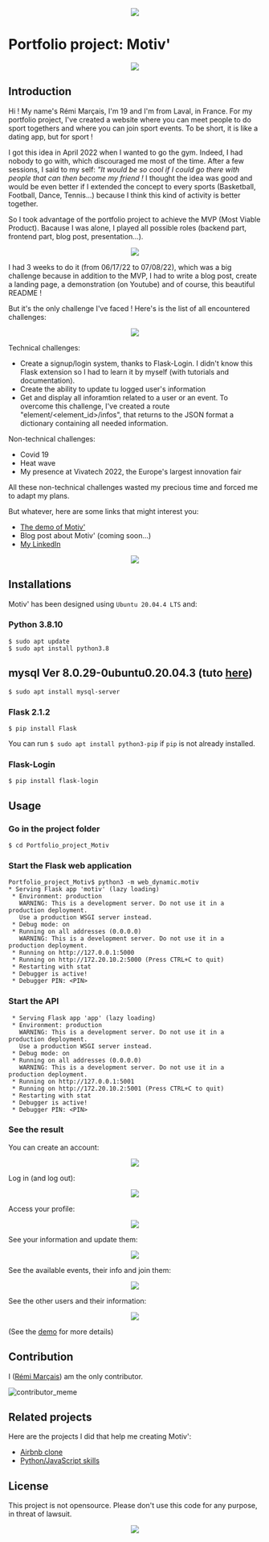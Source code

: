 <p align="center">
  <img src="https://camo.githubusercontent.com/2dec91e6bf9bc9cb3957f84ed9fe8e9a00dd6139eeeb04d3e2dae81977572059/68747470733a2f2f692e6962622e636f2f6e4d74525851522f486f6c626572746f6e2e706e67" />
</p>


# Portfolio project: Motiv'

<p align="center">
  <img src="web_dynamic/static/styles/logomotiv.png" />
</p>

## Introduction


Hi ! My name's Rémi Marçais, I'm 19 and I'm from Laval, in France. For my portfolio project, I've created a website where you can meet people to do sport togethers and where you can join sport events. To be short, it is like a dating app, but for sport !

I got this idea in April 2022 when I wanted to go the gym. Indeed, I had nobody to go with, which discouraged me most of the time. After a few sessions, I said to my self: *"It would be so cool if I could go there with people that can then become my friend !* I thought the idea was good and would be even better if I extended the concept to every sports (Basketball, Football, Dance, Tennis...) because I think this kind of activity is better together.

So I took advantage of the portfolio project to achieve the MVP (Most Viable Product). Bacause I was alone, I played all possible roles (backend part, frontend part, blog post, presentation...).

<p align="center">
  <img src="https://holbertonintranet.s3.amazonaws.com/uploads/medias/2019/9/7c257c6a8cd537400e72.png?X-Amz-Algorithm=AWS4-HMAC-SHA256&X-Amz-Credential=AKIARDDGGGOU5BHMTQX4%2F20220704%2Fus-east-1%2Fs3%2Faws4_request&X-Amz-Date=20220704T112629Z&X-Amz-Expires=86400&X-Amz-SignedHeaders=host&X-Amz-Signature=b0e026c1d11db420bb4ab9b364a7163fe0f4ecf6d40cf1f6932a6e7392ac162d" />
</p>

I had 3 weeks to do it (from 06/17/22 to 07/08/22), which was a big challenge because in addition to the MVP, I had to write a blog post, create a landing page, a demonstration (on Youtube) and of course, this beautiful README !

But it's the only challenge I've faced ! Here's is the list of all encountered challenges:

<p align="center">
  <img src="https://thumbs.gfycat.com/SlipperyLoneGeese-max-1mb.gif" />
</p>

Technical challenges:

- Create a signup/login system,  thanks to Flask-Login. I didn't know this Flask extension so I had to learn it by myself (with tutorials and documentation).
- Create the ability to update tu logged user's information
- Get and display all inforamtion related to a user or an event. To overcome this challenge, I've created a route "element/<element_id>/infos", that returns to the JSON format a dictionary containing all needed information.


Non-technical challenges:

- Covid 19
- Heat wave
- My presence at Vivatech 2022, the Europe's largest innovation fair

All these non-technical challenges wasted my precious time and forced me to adapt my plans.

But whatever, here are some links that might interest you:

- [The demo of Motiv'](https://youtu.be/DgctOQ8UmsA)
- Blog post about Motiv' (coming soon...)
- [My LinkedIn](https://www.linkedin.com/in/remi-marcais/)

<p align="center">
  <img src="https://memegenerator.net/img/instances/81486667.jpg" />
</p>


## Installations

Motiv' has been designed using ```Ubuntu 20.04.4 LTS``` and:

### Python 3.8.10
```
$ sudo apt update
$ sudo apt install python3.8
```

## mysql  Ver 8.0.29-0ubuntu0.20.04.3 (tuto [here](https://www.digitalocean.com/community/tutorials/how-to-install-mysql-on-ubuntu-20-04))

```
$ sudo apt install mysql-server
```

### Flask 2.1.2
```
$ pip install Flask
```

You can run ```$ sudo apt install python3-pip``` if ```pip``` is not already installed.

### Flask-Login

```
$ pip install flask-login
```


## Usage

### Go in the project folder

```
$ cd Portfolio_project_Motiv
```

### Start the Flask web application
```
Portfolio_project_Motiv$ python3 -m web_dynamic.motiv
* Serving Flask app 'motiv' (lazy loading)
 * Environment: production
   WARNING: This is a development server. Do not use it in a production deployment.
   Use a production WSGI server instead.
 * Debug mode: on
 * Running on all addresses (0.0.0.0)
   WARNING: This is a development server. Do not use it in a production deployment.
 * Running on http://127.0.0.1:5000
 * Running on http://172.20.10.2:5000 (Press CTRL+C to quit)
 * Restarting with stat
 * Debugger is active!
 * Debugger PIN: <PIN>
```

### Start the API
```Portfolio_project_Motiv$ python3 -m api.v1.app
 * Serving Flask app 'app' (lazy loading)
 * Environment: production
   WARNING: This is a development server. Do not use it in a production deployment.
   Use a production WSGI server instead.
 * Debug mode: on
 * Running on all addresses (0.0.0.0)
   WARNING: This is a development server. Do not use it in a production deployment.
 * Running on http://127.0.0.1:5001
 * Running on http://172.20.10.2:5001 (Press CTRL+C to quit)
 * Restarting with stat
 * Debugger is active!
 * Debugger PIN: <PIN>
```

### See the result

You can create an account:
<p align="center">
  <img src="h/../images/signup_readme.png"/>
</p>
Log in (and log out):
<p align="center">
  <img src="h/../images/login_readme.png"/>
</p>
Access your profile:
<p align="center">
  <img src="h/../images/profile_readme.png" />
</p>
See your information and update them:
<p align="center">
  <img src="h/../images/profile_infos_readme.png" />
</p>
See the available events, their info and join them:
<p align="center">
  <img src="h/../images/events_readme.png" />
</p>
See the other users and their information:
<p align="center">
  <img src="h/../images/meet_friends_readme.png" />
</p>

(See the [demo](https://youtu.be/DgctOQ8UmsA) for more details)

## Contribution
I ([Rémi Marçais](https://www.linkedin.com/in/remi-marcais/)) am the only contributor.

![contributor_meme](https://memegenerator.net/img/instances/69634514.jpg)

## Related projects

Here are the projects I did that help me creating Motiv':

- [Airbnb clone](https://github.com/rmarcais/AirBnB_clone_v4)
- [Python/JavaScript skills](https://github.com/rmarcais/holbertonschool-higher_level_programming)


## License

This project is not opensource. Please don't use this code for any purpose, in threat of lawsuit.

<p align="center">
  <img src="https://66.media.tumblr.com/tumblr_lztdzreSRJ1qkomroo1_500.gif" />
</p>
